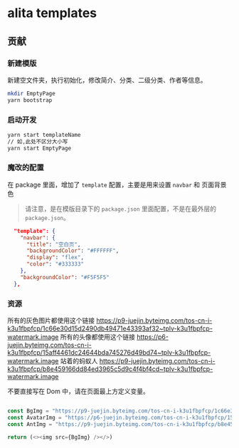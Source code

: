 # alita templates

## 贡献

### 新建模版

新建空文件夹，执行初始化，修改简介、分类、二级分类、作者等信息。

```bash
mkdir EmptyPage
yarn bootstrap
```

### 启动开发

```bash
yarn start templateName
// 如,此处不区分大小写
yarn start EmptyPage
```

### 魔改的配置

在 package 里面，增加了 `template` 配置，主要是用来设置 `navbar` 和 页面背景色

> 请注意，是在模版目录下的 `package.json` 里面配置，不是在最外层的 `package.json`。

```json
  "template": {
    "navbar": {
      "title": "空白页",
      "backgroundColor": "#FFFFFF",
      "display": "flex",
      "color": "#333333"
    },
    "backgroundColor": "#F5F5F5"
  },
```

### 资源

所有的灰色图片都使用这个链接 https://p9-juejin.byteimg.com/tos-cn-i-k3u1fbpfcp/1c66e30d15d2490db49471e43393af32~tplv-k3u1fbpfcp-watermark.image
所有的头像都使用这个链接 https://p6-juejin.byteimg.com/tos-cn-i-k3u1fbpfcp/15aff4461dc24644bda745276d49bd74~tplv-k3u1fbpfcp-watermark.image
站着的蚂蚁人 https://p9-juejin.byteimg.com/tos-cn-i-k3u1fbpfcp/b8e459166dd84ed3965c5d9c4f4bf4cd~tplv-k3u1fbpfcp-watermark.image

不要直接写在 Dom 中，请在页面最上方定义变量。

```ts

const BgImg = "https://p9-juejin.byteimg.com/tos-cn-i-k3u1fbpfcp/1c66e30d15d2490db49471e43393af32~tplv-k3u1fbpfcp-watermark.image";
const AvatarImg = "https://p6-juejin.byteimg.com/tos-cn-i-k3u1fbpfcp/15aff4461dc24644bda745276d49bd74~tplv-k3u1fbpfcp-watermark.image";
const AntImg = "https://p9-juejin.byteimg.com/tos-cn-i-k3u1fbpfcp/b8e459166dd84ed3965c5d9c4f4bf4cd~tplv-k3u1fbpfcp-watermark.image";

return (<><img src={BgImg} /></>)
```
